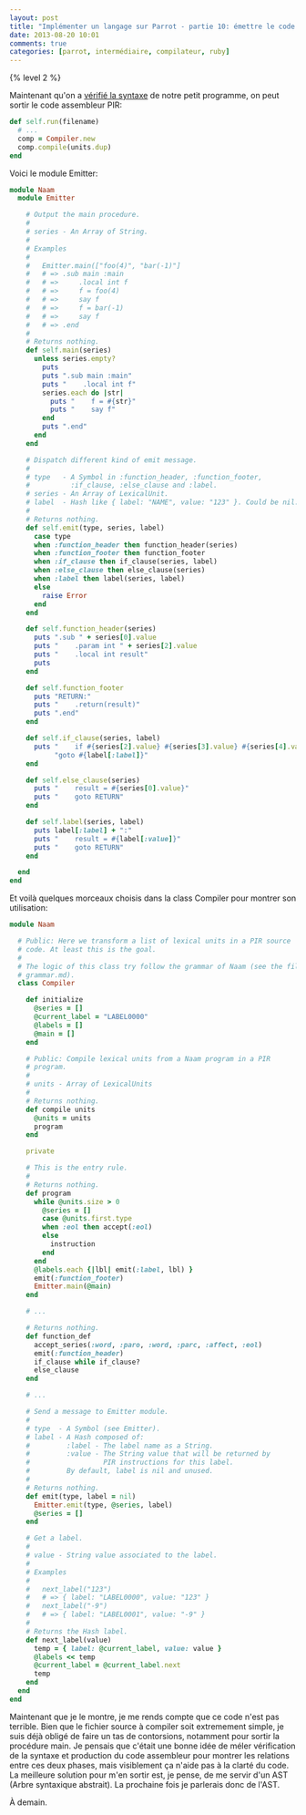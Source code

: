 ```yaml
---
layout: post
title: "Implémenter un langage sur Parrot - partie 10: émettre le code assembleur"
date: 2013-08-20 10:01
comments: true
categories: [parrot, intermédiaire, compilateur, ruby]
---
```


{% level 2 %}

Maintenant qu'on a 
[vérifié la syntaxe](http://lkdjiin.github.io/blog/2013/08/18/implementer-un-langage-sur-parrot-partie-9-la-syntaxe/)
de notre petit programme, on peut sortir le code assembleur PIR:

``` ruby lib/naam/main.rb
def self.run(filename)
  # ...
  comp = Compiler.new
  comp.compile(units.dup)
end
```

<!-- more -->

Voici le module Emitter:

``` ruby lib/naam/emitter.rb
module Naam
  module Emitter

    # Output the main procedure.
    #
    # series - An Array of String.
    #
    # Examples
    #
    #   Emitter.main(["foo(4)", "bar(-1)"]
    #   # => .sub main :main
    #   # =>     .local int f
    #   # =>     f = foo(4)
    #   # =>     say f
    #   # =>     f = bar(-1)
    #   # =>     say f
    #   # => .end
    #
    # Returns nothing.
    def self.main(series)
      unless series.empty?
        puts
        puts ".sub main :main"
        puts "    .local int f"
        series.each do |str|
          puts "    f = #{str}"
          puts "    say f"
        end
        puts ".end"
      end
    end

    # Dispatch different kind of emit message.
    #
    # type   - A Symbol in :function_header, :function_footer,
    #          :if_clause, :else_clause and :label.
    # series - An Array of LexicalUnit.
    # label  - Hash like { label: "NAME", value: "123" }. Could be nil.
    #
    # Returns nothing.
    def self.emit(type, series, label)
      case type
      when :function_header then function_header(series)
      when :function_footer then function_footer
      when :if_clause then if_clause(series, label)
      when :else_clause then else_clause(series)
      when :label then label(series, label)
      else
        raise Error
      end
    end

    def self.function_header(series)
      puts ".sub " + series[0].value
      puts "    .param int " + series[2].value
      puts "    .local int result"
      puts
    end

    def self.function_footer
      puts "RETURN:"
      puts "    .return(result)"
      puts ".end"
    end

    def self.if_clause(series, label)
      puts "    if #{series[2].value} #{series[3].value} #{series[4].value} " +
           "goto #{label[:label]}"
    end

    def self.else_clause(series)
      puts "    result = #{series[0].value}"
      puts "    goto RETURN"
    end

    def self.label(series, label)
      puts label[:label] + ":"
      puts "    result = #{label[:value]}"
      puts "    goto RETURN"
    end

  end
end
```

Et voilà quelques morceaux choisis dans la class Compiler pour montrer
son utilisation:

``` ruby lib/naam/compiler.rb
module Naam

  # Public: Here we transform a list of lexical units in a PIR source
  # code. At least this is the goal.
  #
  # The logic of this class try follow the grammar of Naam (see the file
  # grammar.md).
  class Compiler

    def initialize
      @series = []
      @current_label = "LABEL0000"
      @labels = []
      @main = []
    end

    # Public: Compile lexical units from a Naam program in a PIR
    # program.
    #
    # units - Array of LexicalUnits
    #
    # Returns nothing.
    def compile units
      @units = units
      program
    end

    private

    # This is the entry rule.
    #
    # Returns nothing.
    def program
      while @units.size > 0
        @series = []
        case @units.first.type
        when :eol then accept(:eol)
        else
          instruction
        end
      end
      @labels.each {|lbl| emit(:label, lbl) }
      emit(:function_footer)
      Emitter.main(@main)
    end

    # ...

    # Returns nothing.
    def function_def
      accept_series(:word, :paro, :word, :parc, :affect, :eol)
      emit(:function_header)
      if_clause while if_clause?
      else_clause
    end

    # ...

    # Send a message to Emitter module.
    #
    # type  - A Symbol (see Emitter).
    # label - A Hash composed of:
    #         :label - The label name as a String.
    #         :value - The String value that will be returned by
    #                  PIR instructions for this label.
    #         By default, label is nil and unused.
    #
    # Returns nothing.
    def emit(type, label = nil)
      Emitter.emit(type, @series, label)
      @series = []
    end

    # Get a label.
    #
    # value - String value associated to the label.
    #
    # Examples
    #
    #   next_label("123")
    #   # => { label: "LABEL0000", value: "123" }
    #   next_label("-9")
    #   # => { label: "LABEL0001", value: "-9" }
    #
    # Returns the Hash label.
    def next_label(value)
      temp = { label: @current_label, value: value }
      @labels << temp
      @current_label = @current_label.next
      temp
    end
  end
end
```

Maintenant que je le montre, je me rends compte que ce code n'est pas
terrible. Bien que le fichier source à compiler soit extremement simple,
je suis déjà obligé de faire un tas de contorsions, notamment pour sortir
la procédure main. Je pensais que c'était une bonne idée de méler
vérification de la syntaxe et production du code assembleur pour montrer
les relations entre ces deux phases, mais visiblement ça n'aide pas
à la clarté du code. La meilleure solution pour m'en sortir est, je pense,
de me servir d'un AST (Arbre syntaxique abstrait). La prochaine fois je
parlerais donc de l'AST.

À demain.

